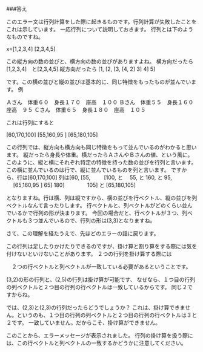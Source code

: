 
###答え
 
このエラー文は行列計算をした際に起きるものです。行列計算が失敗したことをこれは示しています。
一応行列について説明しておきます。
行列とは下のようなものですね。


x=[1,2,3,4]
  [2,3,4,5]
  
 この縦方向の数の並びと、横方向の数の並びがありますよね。
 横方向だったら
 [1,2,3,4]　と[2,3,4,5]
 縦方向だったら
 [1,  [2,  [3,  [4,
  2]   3]   4]   5]
  
  です。この横の並びと縦の並びは基本的に、同じ特徴をもったものが並んでいます。
  例
  
  Ａさん　体重６０　身長１７０　座高　１００
  Ｂさん　体重５５　身長１６０　座高　９５
  Ｃさん　体重６５　身長１８０　座高　１０５
  
  これは行列にすると
  
  [60,170,100]
  [55,160,95 ]
  [65,180,105]
  
  この行列では、縦方向も横方向も同じ特徴をもって並んでいるのがわかると思います。
  縦だったら身長や体重。横だったらＡさんやＢさんの値、という風に。
  このように、縦と横にそれぞれ特定の特徴を持った数の並びを行列と言います。
  この横に並んでいるのは行で、縦に並んでいるものを列と言います。
  ですから、行は[60,170,100]   列は[60,      [55,    　　 [100,
               と                　55,  と   160,   と    95,
            　 [65,160,95 ]        65]       180]　　　 　105]
               と
               [65,180,105]     
  
  
 となりますね。行は横、列は縦ですから、横の並びを行ベクトル、縦の並びを列ベクトルなんて言ったりします。
 行ベクトルと、列ベクトルがどのくらい並んでいるかで行列の形が決まります。
 今回の場合だと、行ベクトルが３つ、列ベクトルも３つ並んでいるので、行列の形は(3,3)となりますね。
 
 
 
 さて、この理解を経たうえで、先ほどのエラーの話に戻ります。
  
  この行列は足したりかけたりできるのですが、掛け算と割り算をする際には気を付けないといけないことがあります。
  ２つの行列を掛け算する際には

　２つの行ベクトルと列ベクトルが一致している必要があるということです。
 
 (3,2)の形の行列と、(2,5)の行列は掛け算が可能です、
 なぜなら、１つ目の行列の列ベクトルと２つ目の行列の行ベクトルは一致しているからです。
 同じ２ですからね。
 
 では、(2,3)と(2,3)の行列だったらどうでしょうか？
 これは、掛け算できません。というのも、１つ目の行列の列ベクトルと２つ目の行列の行ベクトルは３と２です。
 一致していません。だからこそ、掛け算ができません。
 
 
 このことから、エラーメッセージが表示されました。
 行列の掛け算を扱う際には、この行ベクトルと列ベクトルの一致するかどうかに注意してください。
 
  
  
 
  
  
    
    

